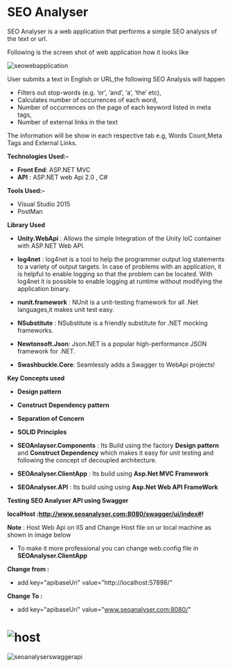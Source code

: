# SEO Analyser

SEO Analyser is a web application that performs a simple SEO analysis of the text or url.

Following is the screen shot of web application how it looks like

![seowebapplication](https://user-images.githubusercontent.com/34714293/53303444-492dac00-38a5-11e9-80a9-c232cedc1b50.PNG)

User submits a text in English or URL,the following SEO Analysis will happen 

- Filters out stop-words (e.g. ‘or’, ‘and’, ‘a’, ‘the’ etc), 
- Calculates number of occurrences of each word, 
- Number of occurrences on the page of each keyword listed in meta tags, 
- Number of external links in the text

The information will be show in each respective tab e.g, Words Count,Meta Tags and External Links.

**Technologies Used:-** 

- **Front End**: ASP.NET MVC
- **API** : ASP.NET web Api 2.0 , C# 

**Tools Used:-**

- Visual Studio 2015
- PostMan

**Library Used**

  - **Unity.WebApi** : Allows the simple Integration of the Unity IoC container with ASP.NET Web API. 
  
  - **log4net** : log4net is a tool to help the programmer output log statements to a variety of output targets. In case of problems with an application, it is helpful to enable logging so that the problem can be located. With log4net it is possible to enable logging at runtime without modifying the application binary.
  
  - **nunit.framework** : NUnit is a unit-testing framework for all .Net languages,it makes unit test easy.
  
  - **NSubstitute** : NSubstitute is a friendly substitute for .NET mocking frameworks.
  
  - **Newtonsoft.Json**: Json.NET is a popular high-performance JSON framework for .NET.
  
 - **Swashbuckle.Core**: Seamlessly adds a Swagger to WebApi projects!
  
  
 **Key Concepts used**
 
   - **Design pattern**
   - **Construct Dependency pattern**
   - **Separation of Concern**
   - **SOLID Principles**
   
 
 - **SEOAnlayser.Components** : Its Build using the factory **Design pattern**  and **Construct Dependency** which makes it easy for unit testing and following the concept of decoupled architecture.
 
 - **SEOAnalyser.ClientApp** : Its build using **Asp.Net MVC Framework**
 
 - **SEOAnalyser.API** : Its build using using **Asp.Net Web API FrameWork**
   

**Testing SEO Analyser API using Swagger**

  **localHost :http://www.seoanalyser.com:8080/swagger/ui/index#!**

  **Note** : Host Web Api on IIS and Change Host file on ur local machine  as shown in image below
  
 - To make it more professional you can change web.config file in **SEOAnalyser.ClientApp**
  
 **Change from :**
 
  - add key="apibaseUri" value="http://localhost:57898/"
     
  **Change To :**
  
   - add key="apibaseUri" value="www.seoanalyser.com:8080/"
 
   
![host](https://user-images.githubusercontent.com/34714293/53303903-d1628000-38aa-11e9-9014-bb7bc37ff58b.PNG)
==============================================================================================================================
![seoanalyserswaggerapi](https://user-images.githubusercontent.com/34714293/53303836-1fc34f00-38aa-11e9-8c32-9e114f671ea9.PNG)




